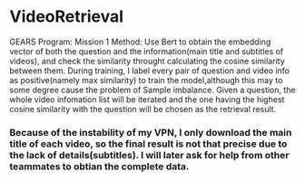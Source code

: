 # VideoRetrieval
GEARS Program: Mission 1
Method: 
  Use Bert to obtain the embedding vector of both the question and the information(main title and subtitles of videos), and check the similarity throught calculating the cosine similarity between them. During training, I label every pair of question and video info as positive(namely max similarity) to train the model,although this may to some degree cause the problem of Sample imbalance.
  Given a question, the whole video infomation list will be iterated and the one having the highest cosine similarity with the question will be chosen as the retrieval result.

### Because of the instability of my VPN, I only download the main title of each video, so the final result is not that precise due to the lack of details(subtitles). I will later ask for help from other teammates to obtian the complete data.

